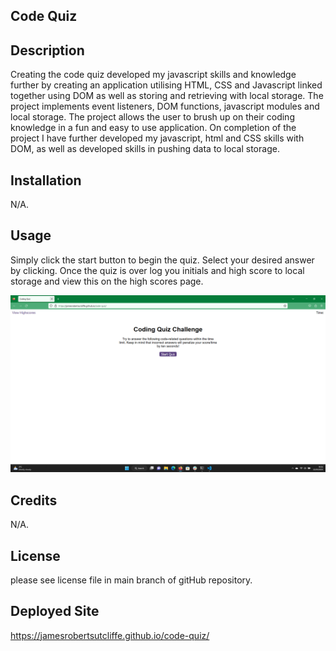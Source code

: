 ## Code Quiz

## Description

Creating the code quiz developed my javascript skills and knowledge further by creating an application utilising HTML, CSS and Javascript linked together using DOM as well as storing and retrieving with local storage. The project implements event listeners, DOM functions, javascript modules and local storage. The project allows the user to brush up on their coding knowledge in a fun and easy to use application. On completion of the project I have further developed my javascript, html and CSS skills with DOM, as well as developed skills in pushing data to local storage.

## Installation

N/A.

## Usage

Simply click the start button to begin the quiz. Select your desired answer by clicking. Once the quiz is over log you initials and high score to local storage and view this on the high scores page.

![CODE-QUIZ](assets/images/Screenshot.png)

## Credits

N/A.

## License

please see license file in main branch of gitHub repository.

## Deployed Site

https://jamesrobertsutcliffe.github.io/code-quiz/